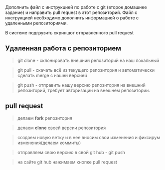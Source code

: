 Дополнить файл с инструкцией по работе с git (второе домашнее задание) и направить pull request в этот репозиторий. Файл с инструкцией необходимо дополнить информацией о работе с удаленными репозиториями.

В системе подгрузить скриншот отправленного pull request

## Удаленная работа с репозиторием

> git clone - склонировать внешний репозиторий на наш локальный

> git pull - скачать всё из текущего репозитория и автоматически сделать merge с нашей версией

> git push - отправить нашу версию репозитория на внешний репозиторий, требует авторизации на внешнем репозитории.

## pull request

> делаем **fork** репозитория

> делаем **clone** своей версии репозитория

> создаем новую ветку и в нее вносим свои изменения и фиксирум изменения(делаем коммиты)

> отправляем свою версию в свой git hub - git push

> на сайте git hub нажимаем кнопке pull request

